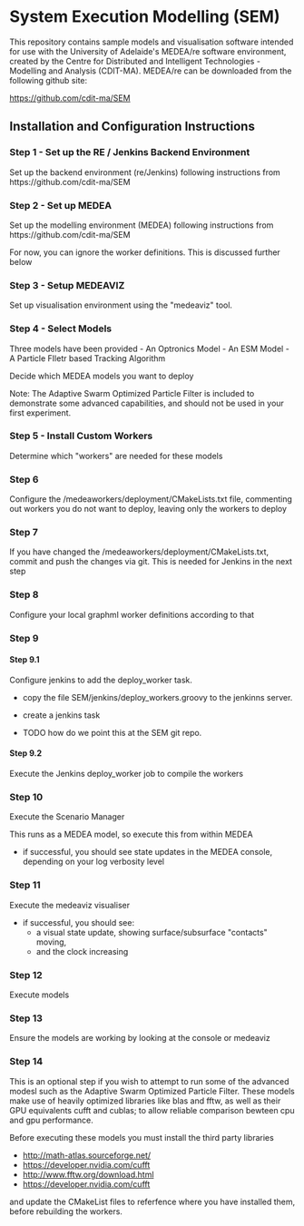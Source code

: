 # System Execution Modelling (SEM)

This repository contains sample models and visualisation software intended for use with the University of Adelaide's MEDEA/re software environment, created by the Centre  for Distributed and Intelligent Technologies - Modelling and Analysis (CDIT-MA). MEDEA/re can be downloaded from the following github site:

https://github.com/cdit-ma/SEM

<H2>Installation and Configuration Instructions</H2>

<H3>Step 1 - Set up the RE / Jenkins Backend Environment</H3>
Set up the backend environment (re/Jenkins) following instructions from https://github.com/cdit-ma/SEM

<H3>Step 2 - Set up MEDEA </H3>
Set up the modelling environment (MEDEA) following instructions from https://github.com/cdit-ma/SEM

For now, you can ignore the worker definitions. This is discussed further below

<H3>Step 3 - Setup MEDEAVIZ </H3>
Set up visualisation environment using the "medeaviz" tool.

<H3>Step 4 - Select Models </H3>
Three models have been provided
- An Optronics Model
- An ESM Model
- A Particle FIletr based Tracking Algorithm 

Decide which MEDEA models you want to deploy

Note: The Adaptive Swarm Optimized Particle Filter is included to demonstrate some advanced capabilities, and should not be used in your first experiment.

<H3>Step 5 - Install Custom Workers</H3>
Determine which "workers" are needed for these models

<H3>Step 6</H3>
Configure the /medeaworkers/deployment/CMakeLists.txt file, commenting out workers you do not want to deploy, leaving only the workers to deploy

<H3>Step 7</H3>
If you have changed the /medeaworkers/deployment/CMakeLists.txt, commit and push the changes via git. This is needed for Jenkins in the next step

<H3>Step 8</H3>
Configure your local graphml worker definitions according to that

<H3>Step 9</H3>
<H4> Step 9.1 </H4>
Configure jenkins to add the deploy_worker task. 

- copy the file SEM/jenkins/deploy_workers.groovy to the jenkinns server.

- create a jenkins task

- TODO how do we point this at the SEM git repo.

<H4> Step 9.2 </H4>
Execute the Jenkins deploy_worker job to compile the workers

<H3>Step 10</H3>
Execute the Scenario Manager

<p>This runs as a MEDEA model, so execute this from within MEDEA

- if successful, you should see state updates in the MEDEA console, depending on your log verbosity level

<H3>Step 11</H3>
Execute the medeaviz visualiser

- if successful, you should see:
  - a visual state update, showing surface/subsurface "contacts" moving, 
  - and the clock increasing

<H3>Step 12</H3>
Execute models

<H3>Step 13</H3>Ensure the models are working by looking at the console or medeaviz

<H3> Step 14 </H4>
This is an optional step if you wish to attempt to run some of the advanced modesl such as the Adaptive Swarm Optimized Particle Filter. These models make use of heavily optimized libraries like blas and fftw, as well as their GPU equivalents cufft and cublas; to allow reliable comparison bewteen cpu and gpu performance. 

Before executing these models you must install the third party libraries

- http://math-atlas.sourceforge.net/
- https://developer.nvidia.com/cufft
- http://www.fftw.org/download.html
- https://developer.nvidia.com/cufft

and update the CMakeList files to referfence where you have installed them, before rebuilding the workers.
